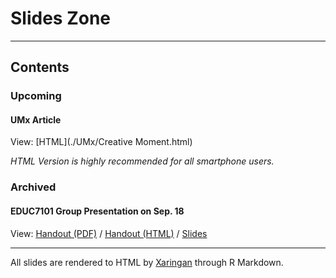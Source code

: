 # Slides Zone

---

## Contents

### Upcoming

#### UMx Article
View: [HTML](./UMx/Creative Moment.html)

*HTML Version is highly recommended for all smartphone users.*

### Archived

#### EDUC7101 Group Presentation on Sep. 18
View: [Handout (PDF)](EDUC7101P-0918.pdf) / [Handout (HTML)](EDUC7101H-0918.html) / [Slides](EDUC7101S-0918.html)

---

All slides are rendered to HTML by [Xaringan](https://github.com/yihui/xaringan) through R Markdown.
